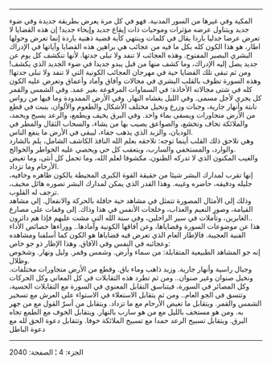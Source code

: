 ------------------------------------------------------------------------

المكية وفي غيرها من السور المدنية. فهو في كل مرة يعرض بطريقة جديدة وفي
ضوء جديد ويتناول عرضه مؤثرات وموحيات ذات إيقاع جديد وإيحاء جديد! إن هذه
القضايا لا تعرض عرضا جدليا باردا يقال في كلمات وينتهي كأية قضية ذهنية
باردة إنما تعرض وحولها اطار، هو هذا الكون كله بكل ما فيه من عجائب هي
براهين هذه القضايا وآياتها في الإدراك البشري البصير المفتوح. وهذه
العجائب لا تنفد ولا تبلى جدتها. لأنها تنكشف كل يوم عن جديد يصل إليه
الإدراك، وما كشف منها من قبل يبدو جديدا في ضوء الجديد الذي يكشف! ومن ثم
تبقى تلك القضايا حية في مهرجان العجائب الكونية التي لا تنفد ولا تبلى
جدتها! وهذه السورة تطوف بالقلب البشري في مجالات وآفاق وآماد وأعماق وتعرض
عليه الكون كله في شتى مجالاته الأخاذة: في السماوات المرفوعة بغير عمد.
وفي الشمس والقمر كل يجري لأجل مسمى. وفي الليل يغشاه النهار. وفي الأرض
الممدودة وما فيها من رواس نابتة وأنهار جارية، وجنات وزرع ونخيل مختلف
الأشكال والطعوم والألوان، ينبت في قطع من الأرض متجاورات ويسقى بماء واحد.
وفي البرق يخيف ويطمع، والرعد يسبح ويحمد، والملائكة تخاف وتخشع، والصواعق
يصيب بها من يشاء، والسحاب الثقال والمطر في الوديان، والزبد الذي يذهب
جفاء، ليبقى في الأرض ما ينفع الناس.  
وهي تلاحق ذلك القلب أينما توجه: تلاحقه بعلم الله النافذ الكاشف الشامل،
يلم بالشارد والوارد، والمستخفي والسارب، ويتعقب كل حي ويحصي عليه الخواطر
والخوالج.  
والغيب المكنون الذي لا تدركه الظنون، مكشوفا لعلم الله، وما تحمل كل أنثى،
وما تغيض الأرحام وما تزداد.  
إنها تقرب لمدارك البشر شيئا من حقيقة القوة الكبرى المحيطة بالكون ظاهره
وخافيه، جليله ودقيقه، حاضره وغيبه. وهذا القدر الذي يمكن لمدارك البشر
تصوره هائل مخيف، ترجف له القلوب.  
وذلك إلى الأمثال المصورة تتمثل في مشاهد حية حافلة بالحركة والانفعال. إلى
مشاهد القيامة، وصور النعيم والعذاب، وخلجات الأنفس في هذا وذاك. إلى وقفات
على مصارع الغابرين، وتأملات في سير الراحلين، وفي سنة الله التي مشت عليهم
فإذا هم داثرون..  
هذا عن موضوعات السورة وقضاياها، وعن آفاقها الكونية وآمادها.. ووراءها
خصائص الأداء الفنية العجيبة. فالإطار العام الذي تعرض فيه قضاياها هو
الكون كما أسلفنا ومشاهده وعجائبه في النفس وفي الآفاق. وهذا الإطار ذو جو
خاص:  
إنه جو المشاهد الطبيعية المتقابلة: من سماء وأرض. وشمس وقمر. وليل ونهار.
وشخوص وظلال.  
وجبال راسية وأنهار جارية. وزبد ذاهب وماء باق. وقطع من الأرض متجاورات
مختلفات. ونخيل صنوان وغير صنوان.. ومن ثم تطرد هذه التقابلات في كل
المعاني وكل الحركات وكل المصائر في السورة، فيتناسق التقابل المعنوي في
السورة مع التقابلات الحسية، وتتسق في الجو العام.. ومن ثم يتقابل
الاستعلاء في الاستواء على العرش مع تسخير الشمس والقمر. ويتقابل ما تغيض
الأرحام مع ما تزداد. ويتقابل من أسرّ القول مع من جهر به. ومن هو مستخف
بالليل مع من هو سارب بالنهار. ويتقابل الخوف مع الطمع تجاه البرق. ويتقابل
تسبيح الرعد حمدا مع تسبيح الملائكة خوفا. وتتقابل دعوة الحق لله مع دعوة
الباطل

------------------------------------------------------------------------

الجزء: 4 ¦ الصفحة: 2040
